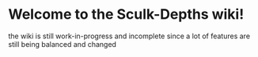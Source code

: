 # Welcome to the Sculk-Depths wiki!

the wiki is still work-in-progress and incomplete since a lot of features are still being balanced and changed
